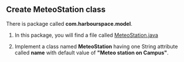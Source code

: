 ## Create MeteoStation class

There is package called **com.harbourspace.model**. 

1. In this package, you will find a file called [MeteoStation.java](file://lesson-02/01-class/src/com/harbourspace/model/MeteoStation.java)

2. Implement a class named **MeteoStation** having one String attribute called **name** with default value of **"Meteo station on Campus"**.
